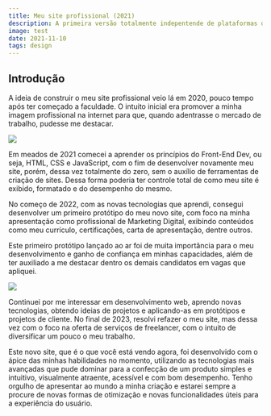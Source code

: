 ```yaml
---
title: Meu site profissional (2021)
description: A primeira versão totalmente indepentende de plataformas de terceiros do meu site.
image: test
date: 2021-11-10
tags: design
---
```


## Introdução
A ideia de construir o meu site profissional veio lá em 2020, pouco tempo após ter começado a faculdade. O intuito inicial era promover a minha imagem profissional na internet para que, quando adentrasse o mercado de trabalho, pudesse me destacar.

![](https://andremourasantos.com.br/assets/image-1-wUR_c4Fp.png)

Em meados de 2021 comecei a aprender os princípios do Front-End Dev, ou seja, HTML, CSS e JavaScript, com o fim de desenvolver novamente meu site, porém, dessa vez totalmente do zero, sem o auxílio de ferramentas de criação de sites. Dessa forma poderia ter controle total de como meu site é exibido, formatado e do desempenho do mesmo.

No começo de 2022, com as novas tecnologias que aprendi, consegui desenvolver um primeiro protótipo do meu novo site, com foco na minha apresentação como profissional de Marketing Digital, exibindo conteúdos como meu currículo, certificações, carta de apresentação, dentre outros.

Este primeiro protótipo lançado ao ar foi de muita importância para o meu desenvolvimento e ganho de confiança em minhas capacidades, além de ter auxiliado a me destacar dentro os demais candidatos em vagas que apliquei.

![](https://andremourasantos.com.br/assets/image-2-76Zslity.png)

Continuei por me interessar em desenvolvimento web, aprendo novas tecnologias, obtendo ideias de projetos e aplicando-as em protótipos e projetos de cliente. No final de 2023, resolvi refazer o meu site, mas dessa vez com o foco na oferta de serviços de freelancer, com o intuito de diversificar um pouco o meu trabalho.

Este novo site, que é o que você está vendo agora, foi desenvolvido com o ápice das minhas habilidades no momento, utilizando as tecnologias mais avançadas que pude dominar para a confecção de um produto simples e intuitivo, visualmente atraente, acessível e com bom desempenho. Tenho orgulho de apresentar ao mundo a minha criação e estarei sempre a procure de novas formas de otimização e novas funcionalidades úteis para a experiência do usuário.